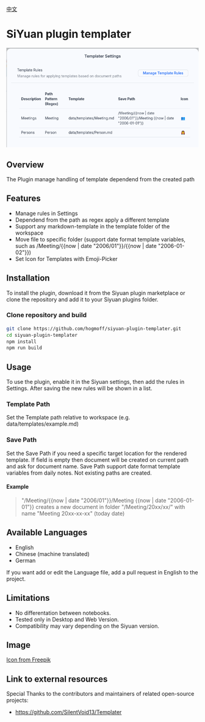 [中文](https://github.com/hogmoff/siyuan-plugin-templater/blob/main/README_zh_CN.md)

# SiYuan plugin templater

![Preview](preview.png)

## Overview
The Plugin manage handling of template dependend from the created path

## Features
- Manage rules in Settings
- Dependend from the path as regex apply a different template
- Support any markdown-template in the template folder of the workspace
- Move file to specific folder (support date format template variables, such as /Meeting/{{now | date "2006/01"}}/{{now | date "2006-01-02"}})
- Set Icon for Templates with Emoji-Picker

## Installation
To install the plugin, download it from the Siyuan plugin marketplace or clone the repository and add it to your Siyuan plugins folder.

### Clone repository and build
``` bash
git clone https://github.com/hogmoff/siyuan-plugin-templater.git
cd siyuan-plugin-templater
npm install
npm run build
```

## Usage
To use the plugin, enable it in the Siyuan settings, then add the rules in Settings. After saving the new rules will be shown in a list. 

### Template Path
Set the Template path relative to workspace (e.g. data/templates/example.md)

### Save Path
Set the Save Path if you need a specific target location for the rendered template. 
If field is empty then document will be created on current path and ask for document name. Save Path support date format template variables from daily notes. Not existing paths are created.

#### Example
> "/Meeting/{{now | date "2006/01"}}/Meeting {{now | date "2006-01-01"}} creates a new document in folder "/Meeting/20xx/xx/" with name "Meeting 20xx-xx-xx" (today date) 

## Available Languages
- English
- Chinese (machine translated)
- German

If you want add or edit the Language file, add a pull request in English to the project.

## Limitations
- No differentation between notebooks.
- Tested only in Desktop and Web Version.
- Compatibility may vary depending on the Siyuan version.

## Image
[Icon from Freepik](https://de.freepik.com/icon/wegweiser_3501183#fromView=family&page=1&position=51&uuid=446d41f8-5f18-4105-a681-b4447b91efe7)


## Link to external resources
Special Thanks to the contributors and maintainers of related open-source projects:
- https://github.com/SilentVoid13/Templater
